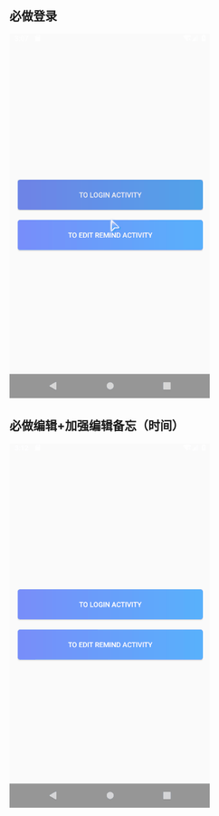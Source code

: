 ## 必做登录
![界面1](https://github.com/leishui/ZSCY/blob/master/app/src/main/res/image/1.gif)
## 必做编辑+加强编辑备忘（时间）
![界面2](https://github.com/leishui/ZSCY/blob/master/app/src/main/res/image/2.gif)
